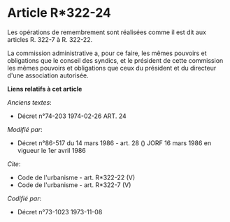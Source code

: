 # Article R*322-24

Les opérations de remembrement sont réalisées comme il est dit aux articles R. 322-7 à R. 322-22. 

La commission administrative a, pour ce faire, les mêmes pouvoirs et obligations que le conseil des syndics, et le président
de cette commission les mêmes pouvoirs et obligations que ceux du président et du directeur d'une association autorisée.

**Liens relatifs à cet article**

_Anciens textes_:

  - Décret n°74-203 1974-02-26 ART. 24

_Modifié par_:

  - Décret n°86-517 du 14 mars 1986 - art. 28 () JORF 16 mars 1986 en vigueur le 1er avril 1986

_Cite_:

  - Code de l'urbanisme - art. R*322-22 (V)
  - Code de l'urbanisme - art. R*322-7 (V)

_Codifié par_:

  - Décret n°73-1023 1973-11-08

